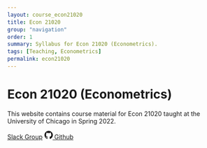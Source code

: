 ```yaml
---
layout: course_econ21020
title: Econ 21020
group: "navigation"
order: 1
summary: Syllabus for Econ 21020 (Econometrics).
tags: [Teaching, Econometrics]
permalink: econ21020
---
```


# Econ 21020 (Econometrics)

This website contains course material for Econ 21020 taught at the University of Chicago in Spring 2022.

<a target="_blank" rel="noopener noreferrer" href="https://join.slack.com/t/econ21020workspace/shared_invite/zt-158t0sw3k-duZzVGvYJNhRlm38XQpm8A" class="btn btn-primary">Slack Group</a> <a target="_blank" rel="noopener noreferrer" href="https://github.com/thomaswiemann/econ-21020" class="btn btn-primary"><img src="/assets/images/GitHub-Mark-32px.png" alt="GitHub Icon" style="height:19px"> Github</a>

